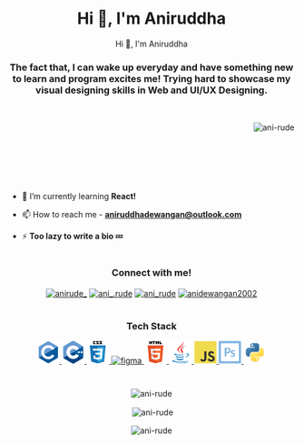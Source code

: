 <h1 align="center">Hi 👋, I'm Aniruddha</h1>
<p align="center">Hi 👋, I'm Aniruddha</p>
<h3 align="center">The fact that, I can wake up everyday and have something new to learn and program excites me! Trying hard to showcase my visual designing skills in Web and UI/UX Designing.</h3>
<br>

<p align="right"> <img src="https://komarev.com/ghpvc/?username=ani-rude&label=Profile%20views&color=0e75b6&style=flat" alt="ani-rude" /> </p>
<!-- <a href="https://hits.seeyoufarm.com"><img align="right" src="https://hits.seeyoufarm.com/api/count/incr/badge.svg?url=https%3A%2F%2Fgithub.com%2FAni-RudE%2Fjava_neocolabs&count_bg=%2379C83D&title_bg=%23555555&icon=&icon_color=%23E7E7E7&title=hits&edge_flat=false"/></a>  -->
<br>
<br>

<!-- <p align="center"> <a href="https://github.com/ryo-ma/github-profile-trophy"><img src="https://github-profile-trophy.vercel.app/?username=ani-rude" alt="ani-rude" /></a> </p> -->
<br>

#

- 🌱 I’m currently learning **React!**

- 📫 How to reach me - **aniruddhadewangan@outlook.com**

- ⚡ **Too lazy to write a bio 💤**

#

<h3 align="center">Connect with me!</h3>
<p align="center">
<a href="https://twitter.com/anirude_" target="blank"><img align="center" src="https://raw.githubusercontent.com/rahuldkjain/github-profile-readme-generator/master/src/images/icons/Social/twitter.svg" alt="anirude_" height="30" width="40" /></a>
<a href="https://instagram.com/ani_.rude" target="blank"><img align="center" src="https://raw.githubusercontent.com/rahuldkjain/github-profile-readme-generator/master/src/images/icons/Social/instagram.svg" alt="ani_.rude" height="30" width="40" /></a>
<a href="https://www.codechef.com/users/ani_rude" target="blank"><img align="center" src="https://cdn.jsdelivr.net/npm/simple-icons@3.1.0/icons/codechef.svg" alt="ani_rude" height="30" width="40" /></a>
<a href="https://auth.geeksforgeeks.org/user/anidewangan2002" target="blank"><img align="center" src="https://raw.githubusercontent.com/rahuldkjain/github-profile-readme-generator/master/src/images/icons/Social/geeks-for-geeks.svg" alt="anidewangan2002" height="30" width="40" /></a>
</p>

#

<h3 align="center">Tech Stack</h3>
<p align="center"> <a href="https://www.cprogramming.com/" target="_blank" rel="noreferrer"> <img src="https://raw.githubusercontent.com/devicons/devicon/master/icons/c/c-original.svg" alt="c" width="40" height="40"/> </a> <a href="https://www.w3schools.com/cpp/" target="_blank" rel="noreferrer"> <img src="https://raw.githubusercontent.com/devicons/devicon/master/icons/cplusplus/cplusplus-original.svg" alt="cplusplus" width="40" height="40"/> </a> <a href="https://www.w3schools.com/css/" target="_blank" rel="noreferrer"> <img src="https://raw.githubusercontent.com/devicons/devicon/master/icons/css3/css3-original-wordmark.svg" alt="css3" width="40" height="40"/> </a> <a href="https://www.figma.com/" target="_blank" rel="noreferrer"> <img src="https://www.vectorlogo.zone/logos/figma/figma-icon.svg" alt="figma" width="40" height="40"/> </a> <a href="https://www.w3.org/html/" target="_blank" rel="noreferrer"> <img src="https://raw.githubusercontent.com/devicons/devicon/master/icons/html5/html5-original-wordmark.svg" alt="html5" width="40" height="40"/> </a> <a href="https://www.java.com" target="_blank" rel="noreferrer"> <img src="https://raw.githubusercontent.com/devicons/devicon/master/icons/java/java-original.svg" alt="java" width="40" height="40"/> </a> <a href="https://developer.mozilla.org/en-US/docs/Web/JavaScript" target="_blank" rel="noreferrer"> <img src="https://raw.githubusercontent.com/devicons/devicon/master/icons/javascript/javascript-original.svg" alt="javascript" width="40" height="40"/> </a> <a href="https://www.photoshop.com/en" target="_blank" rel="noreferrer"> <img src="https://raw.githubusercontent.com/devicons/devicon/master/icons/photoshop/photoshop-line.svg" alt="photoshop" width="40" height="40"/> </a> <a href="https://www.python.org" target="_blank" rel="noreferrer"> <img src="https://raw.githubusercontent.com/devicons/devicon/master/icons/python/python-original.svg" alt="python" width="40" height="40"/> </a> </p>

#

<p align="center"><img align="center" src="https://github-readme-stats.vercel.app/api/top-langs?username=ani-rude&show_icons=true&locale=en&layout=compact" alt="ani-rude" /></p>

<p align="center">&nbsp;<img align="center" src="https://github-readme-stats.vercel.app/api?username=ani-rude&show_icons=true&locale=en" alt="ani-rude" /></p>

<p align="center"><img align="center" src="https://github-readme-streak-stats.herokuapp.com/?user=ani-rude&" alt="ani-rude" /></p>
